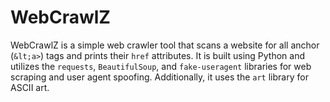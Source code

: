 # WebCrawlZ
WebCrawlZ is a simple web crawler tool that scans a website for all anchor (`&lt;a>`) tags and prints their `href` attributes. It is built using Python and utilizes the `requests`, `BeautifulSoup`, and `fake-useragent` libraries for web scraping and user agent spoofing. Additionally, it uses the `art` library for ASCII art.
